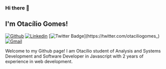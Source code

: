 ### Hi there 👋 
## I'm Otacílio Gomes!

[![Github](https://img.shields.io/badge/-Github-000?style=flat&logo=Github&logoColor=white)](https://github.com/otaciliogomes)
[![Linkedin](https://img.shields.io/badge/-LinkedIn-blue?style=flat&logo=Linkedin&logoColor=white)](https://www.linkedin.com/in/otac%C3%ADliogomes)
[![Twitter Badge](https://img.shields.io/badge/-@otaciliogomes_-6633cc?style=flat-square&labelColor=6633cc&logo=twitter&logoColor=white&link=https://twitter.com/otaciliogomes_)](https://twitter.com/otaciliogomes_) 
[![Gmail](https://img.shields.io/badge/-Gmail-c14438?style=flat&logo=Gmail&logoColor=white)](mailto:otaciliogsantos@gmail.com)

Welcome to my Github page! I am Otacílio student of Analysis and Systems Development and Software Developer in Javascript with 2 years of experience in web development.

